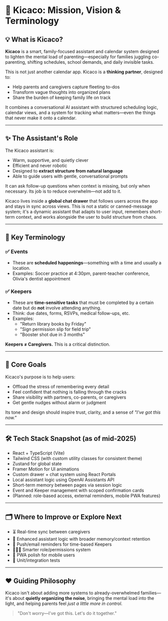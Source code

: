 # 🧭 Kicaco: Mission, Vision & Terminology

## 💡 What is Kicaco?

**Kicaco** is a smart, family-focused assistant and calendar system designed to lighten the mental load of parenting—especially for families juggling co-parenting, shifting schedules, school demands, and daily invisible tasks.

This is not just another calendar app. Kicaco is a **thinking partner**, designed to:
- Help parents and caregivers capture fleeting to-dos
- Transform vague thoughts into organized plans
- Share the burden of keeping family life on track

It combines a conversational AI assistant with structured scheduling logic, calendar views, and a system for tracking what matters—even the things that never make it onto a calendar.

---

## ✨ The Assistant's Role

The Kicaco assistant is:
- Warm, supportive, and quietly clever
- Efficient and never robotic
- Designed to **extract structure from natural language**
- Able to guide users with gentle, conversational prompts

It can ask follow-up questions when context is missing, but only when necessary. Its job is to reduce overwhelm—not add to it.

Kicaco lives inside a **global chat drawer** that follows users across the app and stays in sync across views. This is not a static or canned-message system; it's a dynamic assistant that adapts to user input, remembers short-term context, and works alongside the user to build structure from chaos.

---

## 🔖 Key Terminology

### ✅ **Events**
- These are **scheduled happenings**—something with a time and usually a location.
- Examples: Soccer practice at 4:30pm, parent-teacher conference, Olivia's dentist appointment

### ✅ **Keepers**
- These are **time-sensitive tasks** that must be completed by a certain date but do **not** involve attending anything.
- Think: due dates, forms, RSVPs, medical follow-ups, etc.
- Examples:
  - "Return library books by Friday"
  - "Sign permission slip for field trip"
  - "Booster shot due in 3 months"

**Keepers ≠ Caregivers.** This is a critical distinction.

---

## 🎯 Core Goals

Kicaco's purpose is to help users:
- Offload the stress of remembering every detail
- Feel confident that nothing is falling through the cracks
- Share visibility with partners, co-parents, or caregivers
- Get gentle nudges without alarm or judgment

Its tone and design should inspire trust, clarity, and a sense of *"I've got this now."*

---

## 🛠 Tech Stack Snapshot (as of mid-2025)

- React + TypeScript (Vite)
- Tailwind CSS (with custom utility classes for consistent theme)
- Zustand for global state
- Framer Motion for UI animations
- Custom drawer + chat system using React Portals
- Local assistant logic using OpenAI Assistants API
- Short-term memory between pages via session logic
- Event and Keeper management with scoped confirmation cards
- (Planned: role-based access, external reminders, mobile PWA features)

---

## 🗂 Where to Improve or Explore Next

- ⏳ Real-time sync between caregivers
- 🧠 Enhanced assistant logic with broader memory/context retention
- 🔔 Push/email reminders for time-based Keepers
- 👨‍👩‍👧 Smarter role/permissions system
- 📱 PWA polish for mobile users
- 🧪 Unit/integration tests

---

## ❤️ Guiding Philosophy

Kicaco isn't about adding more systems to already-overwhelmed families—it's about **quietly organizing the noise**, bringing the mental load into the light, and helping parents feel *just a little more in control*.

> "Don't worry—I've got this. Let's do it together." 